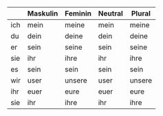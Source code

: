 
|     | Maskulin | Feminin | Neutral | Plural |
| --- | -------- | ------- | ------- | ------ |
| ich | mein     | meine   | mein    | meine  |
| du  | dein     | deine   | dein    | deine  |
| er  | sein     | seine   | sein    | seine  |
| sie | ihr      | ihre    | ihr     | ihre   |
| es  | sein     | sein    | sein    | sein   |
| wir | user     | unsere  | user    | unsere |
| ihr | euer     | eure    | euer    | eure   |
| sie | ihr      | ihre    | ihr     | ihre   |
